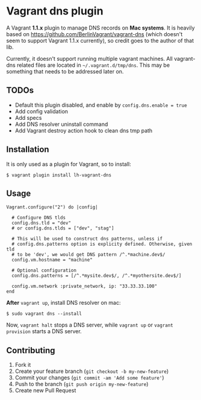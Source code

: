 # Vagrant dns plugin

A Vagrant **1.1.x** plugin to manage DNS records on **Mac systems**. It is
heavily based on https://github.com/BerlinVagrant/vagrant-dns (which doesn't
seem to support Vagrant 1.1.x currently), so credit goes to the author of that
lib.

Currently, it doesn't support running multiple vagrant machines. All vagrant-dns
related files are located in `~/.vagrant.d/tmp/dns`. This may be something
that needs to be addressed later on.

## TODOs

* Default this plugin disabled, and enable by `config.dns.enable = true`
* Add config validation
* Add specs
* Add DNS resolver uninstall command
* Add Vagrant destroy action hook to clean dns tmp path

## Installation

It is only used as a plugin for Vagrant, so to install:

    $ vagrant plugin install lh-vagrant-dns

## Usage

    Vagrant.configure("2") do |config|

      # Configure DNS tlds
      config.dns.tld = "dev"
      # or config.dns.tlds = ["dev", "stag"]

      # This will be used to construct dns patterns, unless if
      # config.dns.patterns option is explicity defined. Otherwise, given tld
      # to be 'dev', we would get DNS pattern /^.*machine.dev$/
      config.vm.hostname = "machine"

      # Optional configuration
      config.dns.patterns = [/^.*mysite.dev$/, /^.*myothersite.dev$/]

      config.vm.network :private_network, ip: "33.33.33.100"
    end

**After** `vagrant up`, install DNS resolver on mac:

    $ sudo vagrant dns --install

Now, `vagrant halt` stops a DNS server, while `vagrant up` or `vagrant provision`
starts a DNS server.

## Contributing

1. Fork it
2. Create your feature branch (`git checkout -b my-new-feature`)
3. Commit your changes (`git commit -am 'Add some feature'`)
4. Push to the branch (`git push origin my-new-feature`)
5. Create new Pull Request
